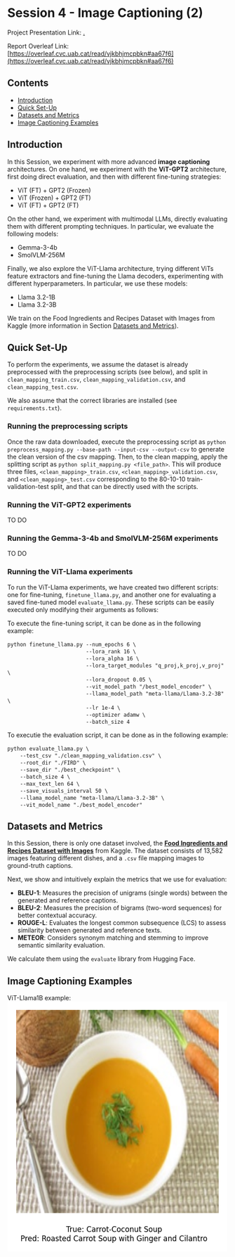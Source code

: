 # Session 4 - Image Captioning (2)

Project Presentation Link: [.](.)

Report Overleaf Link: [https://overleaf.cvc.uab.cat/read/vjkbhjmcpbkn#aa67f6](https://overleaf.cvc.uab.cat/read/vjkbhjmcpbkn#aa67f6)



## Contents
- [Introduction](#introduction)
- [Quick Set-Up](#quick-set-up)
- [Datasets and Metrics](#datasets-and-metrics)
- [Image Captioning Examples](#image-captioning-examples)



## Introduction

In this Session, we experiment with more advanced **image captioning** architectures. On one hand, we experiment with the **ViT-GPT2** architecture, first doing direct evaluation, and then with different fine-tuning strategies:
- ViT (FT) + GPT2 (Frozen)
- ViT (Frozen) + GPT2 (FT)
- ViT (FT) + GPT2 (FT)

On the other hand, we experiment with multimodal LLMs, directly evaluating them with different prompting techniques. In particular, we evaluate the following models:
- Gemma-3-4b
- SmolVLM-256M

Finally, we also explore the ViT-Llama architecture, trying different ViTs feature extractors and fine-tuning the Llama decoders, experimenting with different hyperparameters. In particular, we use these models:
- Llama 3.2-1B
- Llama 3.2-3B

We train on the Food Ingredients and Recipes Dataset with Images from Kaggle (more information in Section [Datasets and Metrics](#datasets-and-metrics)).



## Quick Set-Up

To perform the experiments, we assume the dataset is already preprocessed with the preprocessing scripts (see below), and split in `clean_mapping_train.csv`, `clean_mapping_validation.csv`, and `clean_mapping_test.csv`.

We also assume that the correct libraries are installed (see `requirements.txt`).



### Running the preprocessing scripts

Once the raw data downloaded, execute the preprocessing script as `python preprocess_mapping.py --base-path --input-csv --output-csv` to generate the clean version of the csv mapping. Then, to the clean mapping, apply the splitting script as `python split_mapping.py <file_path>`. This will produce three files, `<clean_mapping>_train.csv`, `<clean_mapping>_validation.csv`, and `<clean_mapping>_test.csv` corresponding to the 80-10-10 train-validation-test split, and that can be directly used with the scripts.

### Running the ViT-GPT2 experiments

TO DO

### Running the Gemma-3-4b and SmolVLM-256M experiments

TO DO

### Running the ViT-Llama experiments

To run the ViT-Llama experiments, we have created two different scripts: one for fine-tuning, `finetune_llama.py`, and another one for evaluating a saved fine-tuned model `evaluate_llama.py`. These scripts can be easily executed only modifying their arguments as follows:

To execute the fine-tuning script, it can be done as in the following example:
```
python finetune_llama.py --num_epochs 6 \
                         --lora_rank 16 \
                         --lora_alpha 16 \
                         --lora_target_modules "q_proj,k_proj,v_proj" \
                         --lora_dropout 0.05 \
                         --vit_model_path "/best_model_encoder" \
                         --llama_model_path "meta-llama/Llama-3.2-3B" \
                         --lr 1e-4 \
                         --optimizer adamw \
                         --batch_size 4
```

To executie the evaluation script, it can be done as in the following example:
```
python evaluate_llama.py \
    --test_csv "./clean_mapping_validation.csv" \
    --root_dir "./FIRD" \
    --save_dir "./best_checkpoint" \
    --batch_size 4 \
    --max_text_len 64 \
    --save_visuals_interval 50 \
    --llama_model_name "meta-llama/Llama-3.2-3B" \
    --vit_model_name "./best_model_encoder"
```

## Datasets and Metrics

In this Session, there is only one dataset involved, the [**Food Ingredients and Recipes Dataset with Images**](https://www.kaggle.com/datasets/pes12017000148/food-ingredients-and-recipe-dataset-with-images) from Kaggle. The dataset consists of 13,582 images featuring different dishes, and a `.csv` file mapping images to ground-truth captions.

Next, we show and intuitively explain the metrics that we use for evaluation:
- **BLEU-1**: Measures the precision of unigrams (single words) between the generated and reference captions.  
- **BLEU-2**: Measures the precision of bigrams (two-word sequences) for better contextual accuracy.  
- **ROUGE-L**: Evaluates the longest common subsequence (LCS) to assess similarity between generated and reference texts.  
- **METEOR**: Considers synonym matching and stemming to improve semantic similarity evaluation.  

We calculate them using the `evaluate` library from Hugging Face.



## Image Captioning Examples

ViT-Llama1B example:
![ViT-Llama1B example](figures/ViT-Llama1B_example.png)
